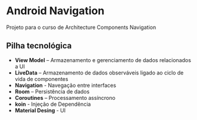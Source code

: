 
# Android Navigation

Projeto para o curso de Architecture Components Navigation


## Pilha tecnológica
- __View Model__ –  Armazenamento e gerenciamento de dados relacionados a UI
- __LiveData__ –    Armazenamento de dados observáveis ligado ao ciclo de vida de componentes
- __Navigation__ - Navegação entre interfaces
- __Room__ –        Persistência de dados
- __Coroutines__ –  Processamento assíncrono
- __koin__ - Injeção de Dependência
- __Material Desing__ - UI
